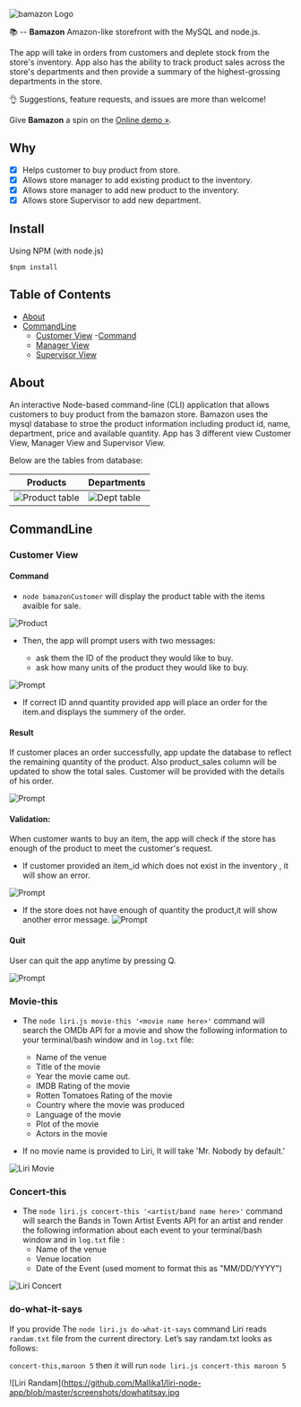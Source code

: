 ![bamazon Logo](![bamazon](https://github.com/Mallika1/bamazon/blob/master/Screenshots/bamazon.JPG))

:books: -- **Bamazon** Amazon-like storefront with the MySQL and node.js.

<Build Status Coverage Status First timers friendly>

The app will take in orders from customers and deplete stock from the store's inventory. App also has the ability to track product sales across the store's departments and then provide a summary of the highest-grossing departments in the store.

:ok_hand: Suggestions, feature requests, and issues are more than welcome!

Give **Bamazon** a spin on the [Online demo »](https://drive.google.com/file/d/1JZzxTmOKVyYKDcAJQG8CQGxV0eFLv8vE/view).

## Why

- [x] Helps customer to buy product from store.
- [x] Allows store manager to add existing product to the inventory.
- [x] Allows store manager to add new product to the inventory.
- [x] Allows store Supervisor to add new department.

## Install

Using NPM (with node.js)

 `$npm install`

## Table of Contents

* [About](#About)
* [CommandLine](#CommandLine)
   - [Customer View](#bamazonCustomer )
       -[Command](#command)
   - [Manager View](#bamazonManager)
   - [Supervisor View](#bamazonSupervisor)


## About

An interactive Node-based command-line (CLI) application that allows customers to buy product from the bamazon store.
Bamazon uses the mysql database to stroe the product information including product id, name, department, price and available quantity. App has 3 different view Customer View, Manager View and Supervisor View.

Below are the tables from database: 

| Products | Departments | 
| --- | --- |
| ![Product table](https://github.com/Mallika1/bamazon/blob/master/Screenshots/productTable.jpg)| ![Dept table](https://github.com/Mallika1/bamazon/blob/master/Screenshots/departmentTable.JPG)|


## CommandLine

### Customer View 

#### Command
* `node bamazonCustomer` will display the product table with the items avaible for sale.

![Product](https://github.com/Mallika1/bamazon/blob/master/Screenshots/customerview/1.JPG)


* Then, the app will prompt users with two messages:

    - ask them the ID of the product they would like to buy.
    - ask how many units of the product they would like to buy.

![Prompt](https://github.com/Mallika1/bamazon/blob/master/Screenshots/customerview/2.JPG)

* If correct ID annd quantity provided app will place an order for the item.and displays the summery of the order.

#### Result
If customer places an order successfully, app update the database to reflect the remaining quantity of the product. Also product_sales column will be updated to show the total sales. Customer will be provided with the details of his order.

![Prompt](https://github.com/Mallika1/bamazon/blob/master/Screenshots/customerview/2_1.JPG)

#### Validation: 
When customer wants to buy an item, the app will check if the store has enough of the product to meet the customer's request.

* If customer provided an item_id which does not exist in the inventory , it will show an error. 

![Prompt](https://github.com/Mallika1/bamazon/blob/master/Screenshots/customerview/3.JPG)

* If the store does not have enough of quantity the product,it will show another error message.
![Prompt](https://github.com/Mallika1/bamazon/blob/master/Screenshots/customerview/4.JPG)

#### Quit
User can quit the app anytime by pressing Q.

![Prompt](https://github.com/Mallika1/bamazon/blob/master/Screenshots/customerview/5.JPG)
   
### Movie-this

* The ```node liri.js movie-this '<movie name here>'``` command will search the OMDb API for a movie and show the following information to your terminal/bash window and in `log.txt` file:
    - Name of the venue
    - Title of the movie
    - Year the movie came out.
    - IMDB Rating of the movie
    - Rotten Tomatoes Rating of the movie
    - Country where the movie was produced
    - Language of the movie
    - Plot of the movie
    - Actors in the movie

* If no movie name is provided to Liri, It will take 'Mr. Nobody by default.'

![Liri Movie](https://github.com/Mallika1/liri-node-app/blob/master/screenshots/movie.jpg)

### Concert-this

* The ```node liri.js concert-this '<artist/band name here>'``` command will search the Bands in Town Artist Events API for an artist and render the following information about each event to your terminal/bash window and in `log.txt` file :
    - Name of the venue
    - Venue location
    - Date of the Event (used moment to format this as "MM/DD/YYYY")

![Liri Concert](https://github.com/Mallika1/liri-node-app/blob/master/screenshots/concert.JPG)

### do-what-it-says

If you provide The ```node liri.js do-what-it-says``` command Liri reads `randam.txt` file from the current directory.
Let’s say randam.txt looks as follows:

`concert-this,maroon 5`  then it will run `node liri.js concert-this maroon 5`

![Liri Randam](https://github.com/Mallika1/liri-node-app/blob/master/screenshots/dowhatitsay.jpg
